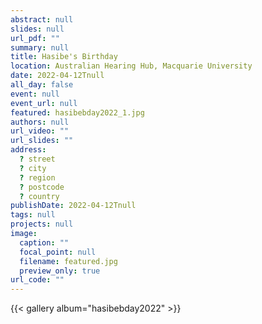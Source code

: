 ```yaml
---
abstract: null
slides: null
url_pdf: ""
summary: null
title: Hasibe's Birthday
location: Australian Hearing Hub, Macquarie University
date: 2022-04-12Tnull
all_day: false
event: null
event_url: null
featured: hasibebday2022_1.jpg
authors: null
url_video: ""
url_slides: ""
address:
  ? street
  ? city
  ? region
  ? postcode
  ? country
publishDate: 2022-04-12Tnull
tags: null
projects: null
image:
  caption: ""
  focal_point: null
  filename: featured.jpg
  preview_only: true
url_code: ""
---
```


{{< gallery album="hasibebday2022" >}}
